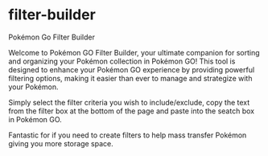 # filter-builder
Pokémon Go Filter Builder

Welcome to Pokémon GO Filter Builder, your ultimate companion for sorting and organizing your Pokémon collection in Pokémon GO! 
This tool is designed to enhance your Pokémon GO experience by providing powerful filtering options, making it easier than ever 
to manage and strategize with your Pokémon.

Simply select the filter criteria you wish to include/exclude, copy the text from the filter box at the bottom of the page and
paste into the seatch box in Pokémon GO.

Fantastic for if you need to create filters to help mass transfer Pokémon giving you more storage space. 
